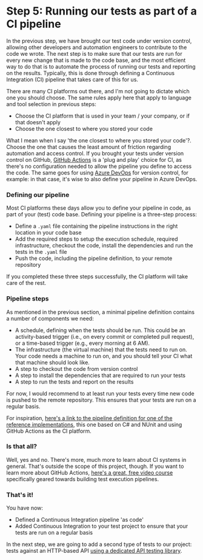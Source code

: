 # Step 5: Running our tests as part of a CI pipeline

In the previous step, we have brought our test code under version control, allowing other developers and automation engineers to contribute to the code we wrote. The next step is to make sure that our tests are run for every new change that is made to the code base, and the most efficient way to do that is to automate the process of running our tests and reporting on the results. Typically, this is done through defining a Continuous Integration (CI) pipeline that takes care of this for us.

There are many CI platforms out there, and I'm not going to dictate which one you should choose. The same rules apply here that apply to language and tool selection in previous steps:

* Choose the CI platform that is used in your team / your company, or if that doesn't apply
* Choose the one closest to where you stored your code

What I mean when I say 'the one closest to where you stored your code'?. Choose the one that causes the least amount of friction regarding automation and access control. If you brought your tests under version control on GitHub, [GitHub Actions](https://github.com/features/actions) is a 'plug and play' choice for CI, as there's no configuration needed to allow the pipeline you define to access the code. The same goes for using [Azure DevOps](https://azure.microsoft.com/en-us/products/devops) for version control, for example: in that case, it's wise to also define your pipeline in Azure DevOps.

### Defining our pipeline

Most CI platforms these days allow you to define your pipeline in code, as part of your (test) code base. Defining your pipeline is a three-step process:

* Define a `.yaml` file containing the pipeline instructions in the right location in your code base
* Add the required steps to setup the execution schedule, required infrastructure, checkout the code, install the dependencies and run the tests in the `.yaml` file
* Push the code, including the pipeline definition, to your remote repository

If you completed these three steps successfully, the CI platform will take care of the rest.

### Pipeline steps

As mentioned in the previous section, a minimal pipeline definition contains a number of components we need:

* A schedule, defining when the tests should be run. This could be an activity-based trigger (i.e., on every commit or completed pull request), or a time-based trigger (e.g., every morning at 6 AM).
* The infrastructure (the virtual machine) that the tests need to run on. Your code needs a machine to run on, and you should tell your CI what that machine should look like.
* A step to checkout the code from version control
* A step to install the dependencies that are required to run your tests
* A step to run the tests and report on the results

For now, I would recommend to at least run your tests every time new code is pushed to the remote repository. This ensures that your tests are run on a regular basis.

For inspiration, [here's a link to the pipeline definition for one of the reference implementations](https://github.com/basdijkstra/atap-csharp-nunit-restassurednet-playwright/blob/step5/.github/workflows/ci.yml), this one based on C# and NUnit and using GitHub Actions as the CI platform.

### Is that all?

Well, yes and no. There's more, much more to learn about CI systems in general. That's outside the scope of this project, though. If you want to learn more about GitHub Actions, [here's a great, free video course](https://testautomationu.applitools.com/github-actions-for-testing/) specifically geared towards building test execution pipelines.

### That's it!

You have now:

* Defined a Continuous Integration pipeline 'as code'
* Added Continuous Integration to your test project to ensure that your tests are run on a regular basis

In the next step, we are going to add a second type of tests to our project: tests against an HTTP-based API [using a dedicated API testing library](06-working-with-an-api-testing-library.md).